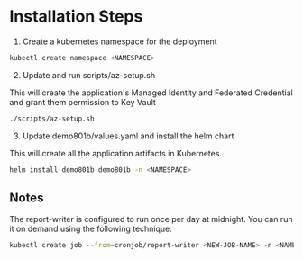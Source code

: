 # Installation Steps 

1. Create a kubernetes namespace for the deployment

```bash
kubectl create namespace <NAMESPACE>
```

2. Update and run scripts/az-setup.sh

This will create the application's Managed Identity and Federated Credential and grant them permission to Key Vault

```bash
./scripts/az-setup.sh
```

3. Update demo801b/values.yaml and install the helm chart

This will create all the application artifacts in Kubernetes.

```bash
helm install demo801b demo801b -n <NAMESPACE>
```

## Notes

The report-writer is configured to run once per day at midnight.  You can run it on demand using the following technique:

```bash
kubectl create job --from=cronjob/report-writer <NEW-JOB-NAME> -n <NAMESPACE>
```